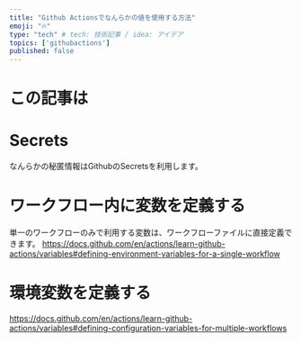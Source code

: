 ```yaml
---
title: "Github Actionsでなんらかの値を使用する方法"
emoji: "🔥"
type: "tech" # tech: 技術記事 / idea: アイデア
topics: ['githubactions']
published: false
---
```


# この記事は

# Secrets
なんらかの秘匿情報はGithubのSecretsを利用します。

# ワークフロー内に変数を定義する
単一のワークフローのみで利用する変数は、ワークフローファイルに直接定義できます。
https://docs.github.com/en/actions/learn-github-actions/variables#defining-environment-variables-for-a-single-workflow

# 環境変数を定義する
https://docs.github.com/en/actions/learn-github-actions/variables#defining-configuration-variables-for-multiple-workflows
